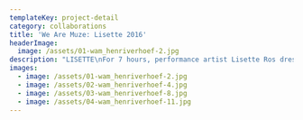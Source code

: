 ```yaml
---
templateKey: project-detail
category: collaborations
title: 'We Are Muze: Lisette 2016'
headerImage:
  image: /assets/01-wam_henriverhoef-2.jpg
description: "LISETTE\nFor 7 hours, performance artist Lisette Ros dressed up, wore and experienced different items of clothing from diverse designers.\LWe challenged her to undergo the various effects of this. The result was a switch between individual personages.\LThese outfits directly changed Lisette’s behaviour, mood, do’s and don’ts and focus,\Las she encountered altered emotions with in herself.\n\nPerformance artist – Lisette Ros \_ Photography – Henri Verhoef\LCreative direction & concept – Conny Groenewegen\nStyling – Robert Risteski\nIn collaboration with/ for We Are Muze – Jessica Joyce, LoveLuha, BYBROWN, Vanderwilt, ELECTRIC CO\n\nVIDEO – Thijs Adriaans\n"
images:
  - image: /assets/01-wam_henriverhoef-2.jpg
  - image: /assets/02-wam_henriverhoef-4.jpg
  - image: /assets/03-wam_henriverhoef-8.jpg
  - image: /assets/04-wam_henriverhoef-11.jpg
---
```


